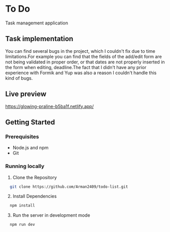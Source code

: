 # To Do

Task management application

## Task implementation

You can find several bugs in the project, which I couldn't fix due to time limitations.For example you can find that the fields of the add/edit form are not being validated in proper order, or that dates are not properly inserted in the form when editing, 
deadline.The fact that I didn't have any prior experience with Formik and Yup was also a reason I couldn't handle this kind of bugs.

## Live preview

https://glowing-praline-b5ba1f.netlify.app/

## Getting Started

### Prerequisites

* Node.js and npm
* Git

### Running locally 

1. Clone the Repository

```bash
  git clone https://github.com/Arman2409/todo-list.git
```

2. Install Dependencies

```bash
  npm install
```

3. Run the server in development mode

```bash
  npm run dev
```

